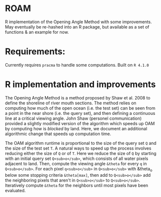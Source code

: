 # ROAM
R implementation of the Opening Angle Method with some improvements. May eventually be re-hashed into an R package, but available as a set of functions & an example for now.

# Requirements:
Currently requires `pracma` to handle some computations. Built on `R 4.1.0`

# R implementation and improvements
The Opening Angle Method is a method proposed by Shaw et al. 2008 to define the shoreline of river mouth sections. The method relies on computing how much of the open ocean (i.e. the test set) can be seen from a point in the near shore (i.e. the query set), and then defining a continuous line at a critical viewing angle. John Shaw (personel communication) provided a slightly modified version of the algorithm which speeds up OAM by computing how is *blocked* by land. Here, we document an additional algorithmic change that speeds up computation time.

The OAM algorithm runtime is proportional to the size of the query set `Q` and the size of the test set `T`. A natural ways to speed up the process involves reducing either the size of `Q` or of `T`. Here we reduce the size of `Q` by starting with an initial query set `Q<sub>o</sub>`, which consists of all water pixels adjacent to land. Then, compute the viewing angle `&theta` for every `q` in `Q<sub>o</sub>`. For each pixel `q<sub>o</sub>` in `Q<sub>o</sub>` with &theta<sub>o</sub> below some stopping criteria `&theta[max]`, then add to `Q<sub>o</sub>` add the neighboring pixels that aren't in `Q<sub>o</sub>` to `Q<sub>o</sub>`. Iteratively compute `&theta` for the neighbors until most pixels have been evaluated.




